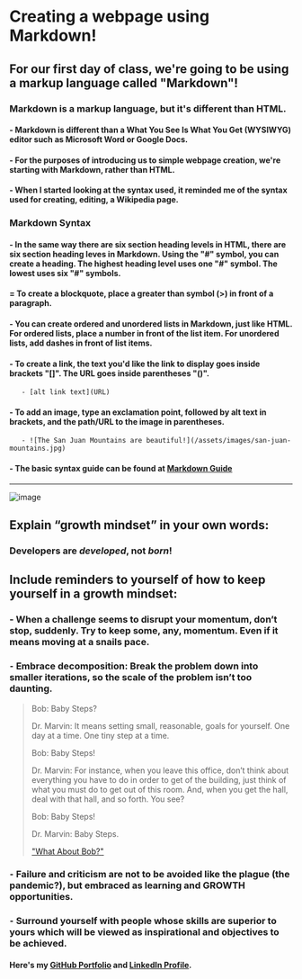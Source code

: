 # Creating a webpage using Markdown!

## For our first day of class, we're going to be using a markup language called "Markdown"!

### Markdown is a markup language, but it's different than HTML.

#### - Markdown is different than a What You See Is What You Get (WYSIWYG) editor such as Microsoft Word or Google Docs.

#### - For the purposes of introducing us to simple webpage creation, we're starting with Markdown, rather than HTML.

#### - When I started looking at the syntax used, it reminded me of the syntax used for creating, editing, a Wikipedia page.

### Markdown Syntax

#### - In the same way there are six section heading levels in HTML, there are six section heading leves in Markdown. Using the "#" symbol, you can create a heading. The highest heading level uses one "#" symbol. The lowest uses six "#" symbols.

#### = To create a blockquote, place a greater than symbol (>) in front of a paragraph.

#### - You can create ordered and unordered lists in Markdown, just like HTML. For ordered lists, place a number in front of the list item. For unordered lists, add dashes in front of list items.

#### - To create a link, the text you'd like the link to display goes inside brackets "[]". The URL goes inside parentheses "()".
       - [alt link text](URL)

#### - To add an image, type an exclamation point, followed by alt text in brackets, and the path/URL to the image in parentheses.
       - ![The San Juan Mountains are beautiful!](/assets/images/san-juan-mountains.jpg)

#### - The basic syntax guide can be found at [Markdown Guide](https://www.markdownguide.org/basic-syntax/)

-----------------------------------------------------------------------------------------------------------------------------------------------------------

![image](https://user-images.githubusercontent.com/81570648/192704138-052cdff8-06df-401a-b7c5-108b36317802.png)


## Explain “growth mindset” in your own words:
### **Developers are _developed_, not _born_!**


## Include reminders to yourself of how to keep yourself in a growth mindset:
### - When a challenge seems to disrupt your momentum, don’t stop, suddenly. Try to keep some, any, momentum. Even if it means moving at a snails pace.
### ⁃	Embrace decomposition: Break the problem down into smaller iterations, so the scale of the problem isn’t too daunting.

> Bob: Baby Steps?
> 
> Dr. Marvin: It means setting small, reasonable, goals for yourself. One day at a time. One tiny step at a time.
>
> Bob: Baby Steps!
> 
> Dr. Marvin: For instance, when you leave this office, don’t think about everything you have to do in order to get of the building, just think of what you must do to get out of this room. And, when you get the hall, deal with that hall, and so forth. You see?
> 
> Bob: Baby Steps!
> 
> Dr. Marvin: Baby Steps.
> 
> ["What About Bob?"](https://www.youtube.com/watch?v=Yl6s6DGapug)

### ⁃	Failure and criticism are not to be avoided like the plague (the pandemic?), but embraced as learning and GROWTH opportunities.
### ⁃	Surround yourself with people whose skills are superior to yours which will be viewed as inspirational and objectives to be achieved.

#### Here's my [GitHub Portfolio](https://github.com/pgmorales76) and [LinkedIn Profile](https://linkedin.com/in/peter-morales-4206a7190).
